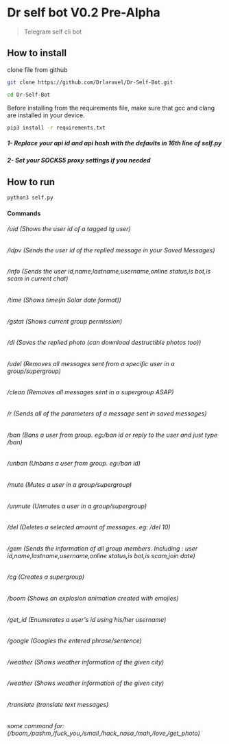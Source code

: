 # Dr self bot V0.2 Pre-Alpha
>Telegram self cli bot


## How to install

clone file from github 

```bash
git clone https://github.com/Drlaravel/Dr-Self-Bot.git

cd Dr-Self-Bot
```


Before installing from the requirements file, make sure that gcc and clang are installed in your device.

```bash
pip3 install -r requirements.txt
```
##### 1- Replace your api id and api hash with the defaults in 16th line of self.py
##### 2- Set your SOCKS5 proxy settings if you needed<br>


## How to run
```bash
python3 self.py
```

#### Commands
###### /uid (Shows the user id of a tagged tg user)
###### /idpv (Sends the user id of the replied message in your Saved Messages)
###### /info (Sends the user id,name,lastname,username,online status,is bot,is scam in current chat)
###### /time (Shows time(in Solar date format))
###### /gstat (Shows current group permission)
###### /dl (Saves the replied photo (can download destructible photos too))
###### /udel (Removes all messages sent from a specific user in a group/supergroup)
###### /clean (Removes all messages sent in a supergroup ASAP)
###### /r (Sends all of the parameters of a message sent in saved messages)
###### /ban (Bans a user from group. eg:/ban id or reply to the user and just type /ban)
###### /unban (Unbans a user from group. eg:/ban id)
###### /mute (Mutes a user in a group/supergroup)
###### /unmute (Unmutes a user in a group/supergroup)
###### /del (Deletes a selected amount of messages. eg: /del 10)
###### /gem (Sends the information of all group members. Including : user id,name,lastname,username,online status,is bot,is scam,join date)
###### /cg (Creates a supergroup)
###### /boom (Shows an explosion animation created with emojies)
###### /get_id (Enumerates a user's id using his/her username)
###### /google (Googles the entered phrase/sentence)
###### /weather (Shows weather information of the given city)
###### /weather (Shows weather information of the given city)
###### /translate (translate text messages)
###### some command for: (/boom,/pashm,/fuck_you,/smail,/hack_nasa,/mah,/love,/get_photo)

